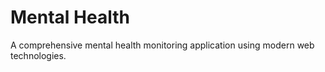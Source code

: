 # Mental Health

A comprehensive mental health monitoring application using modern web technologies.
